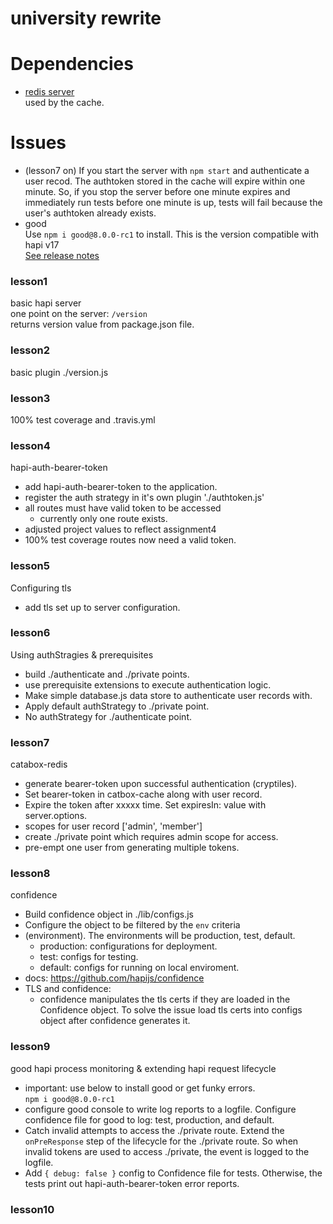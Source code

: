 # university rewrite

# Dependencies
  * [redis server](http://redis.io)<br/>
    used by the cache.

# Issues
  * (lesson7 on) If you start the server with `npm start` and authenticate a user recod.
    The authtoken stored in the cache will expire within one minute. So, if you stop the 
    server before one minute expires and immediately run tests before one minute is up,
    tests will fail because the user's authtoken already exists.
  * good <br/> 
    Use `npm i good@8.0.0-rc1` to install. This is the version compatible with hapi v17<br/>
    [See release notes](https://github.com/hapijs/good/issues/575)<br/>


### lesson1

basic hapi server<br/>
one point on the server: `/version`<br/>
returns version value from package.json file.


### lesson2

basic plugin ./version.js


###  lesson3

100% test coverage and .travis.yml


### lesson4

hapi-auth-bearer-token

* add hapi-auth-bearer-token to the application.
* register the auth strategy in it's own plugin './authtoken.js'
* all routes must have valid token to be accessed
  - currently only one route exists.
* adjusted project values to reflect assignment4
* 100% test coverage routes now need a valid token.


###  lesson5

Configuring tls 

* add tls set up to server configuration.


###  lesson6

Using authStragies & prerequisites

* build ./authenticate and ./private points.
* use prerequisite extensions to execute authentication logic.
* Make simple database.js data store to authenticate user records with.
* Apply default authStrategy to ./private point.
* No authStrategy for ./authenticate point.


###  lesson7

catabox-redis

* generate bearer-token upon successful authentication (cryptiles).
* Set bearer-token in catbox-cache along with user record.
* Expire the token after xxxxx time. Set expiresIn: value with
  server.options.
* scopes for user record ['admin', 'member']
* create ./private point which requires admin scope for access.
* pre-empt one user from generating multiple tokens.


###  lesson8
    
confidence

* Build confidence object in ./lib/configs.js
* Configure the object to be filtered by the `env` criteria
* (environment).
The environments will be production, test, default.
  - production: configurations for deployment.
  - test: configs for testing.
  - default: configs for running on local enviroment.
* docs: https://github.com/hapijs/confidence
* TLS and confidence:
  - confidence manipulates the tls certs if they are
    loaded in the Confidence object. To solve the issue
    load tls certs into configs object after confidence
    generates it.


### lesson9

good hapi process monitoring & extending hapi request lifecycle
    
* important: use below to install good or get funky errors.<br/>
  `npm i good@8.0.0-rc1`
* configure good console to write log reports to a logfile.
  Configure confidence file for good to log: test, production, and default.
* Catch invalid attempts to access the ./private route.
  Extend the `onPreResponse` step of the lifecycle for the ./private route.
  So when invalid tokens are used to access ./private, the event is
  logged to the logfile.
* Add `{ debug: false }` config to Confidence file for tests.
  Otherwise, the tests print out hapi-auth-bearer-token error reports.

### lesson10
